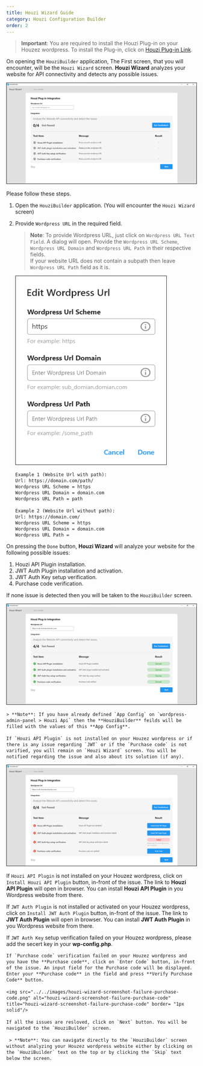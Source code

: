 ```yaml
---
title: Houzi Wizard Guide
category: Houzi Configuration Builder
order: 2
---
```


> **Important**: You are required to install the Houzi Plug-in on your Houzez wordpress. To install the Plug-in, click on [Houzi Plug-in Link](https://github.com/AdilSoomro/houzi-rest-api).

On opening the `HouziBuilder` application, The First screen, that you will encounter, will be the `Houzi Wizard` screen. **Houzi Wizard** analyzes your website for API connectivity and detects any possible issues.

<img src="../../images/houzi-wizard-screenshot-idle.png" alt="houzi-wizard-screenshot-idle" title="houzi-wizard-screenshot-idle" border= "1px solid"/> 

Please follow these steps.

1. Open the `HouziBuilder` application. (You will encounter the `Houzi Wizard` screen)
2. Provide `Wordpress URL` in the required field.

    > **Note**: To provide Wordpress URL, just click on `Wordpress URL Text Field`. A dialog will open. Provide the `Wordpress URL Scheme`, `Wordpress URL Domain` and `Wordpress URL Path` in their respective fields.  
    If your website URL does not contain a subpath then leave `Wordpress URL Path` field as it is.

    <img src="../../images/add-url-screenshot.png" alt="add-url-screenshot" title="add-url-screenshot" height="500" width = "400" border= "1px solid"/> 

    ```
    Example 1 (Website Url with path):
    Url: https://domain.com/path/
    Wordpress URL Scheme = https
    Wordpress URL Domain = domain.com
    Wordpress URL Path = path

    Example 2 (Website Url without path):
    Url: https://domain.com/
    Wordpress URL Scheme = https
    Wordpress URL Domain = domain.com
    Wordpress URL Path = 
    ```
On pressing the `Done` button, **Houzi Wizard** will analyze your website for the following possible issues:

   1. Houzi API Plugin installation.
   2. JWT Auth Plugin installation and activation.
   3. JWT Auth Key setup verification.
   4. Purchase code verification.  


   If none issue is detected then you will be taken to the `HouziBuilder` screen. 

   <img src="../../images/houzi-wizard-screenshot-success.png" alt="houzi-wizard-screenshot-success" title="houzi-wizard-screenshot-success" border= "1px solid"/> 

    > **Note**: If you have already defined `App Config` on `wordpress-admin-panel > Houzi Api` then the **HouziBuilder** feilds will be filled with the values of this **App Config**.

    If `Houzi API Plugin` is not installed on your Houzez wordpress or if there is any issue regarding `JWT` or if the `Purchase code` is not varified, you will remain on `Houzi Wizard` screen. You will be notified regarding the issue and also about its solution (if any).

   <img src="../../images/houzi-wizard-screenshot-failure.png" alt="houzi-wizard-screenshot-failure" title="houzi-wizard-screenshot-failure" border= "1px solid"/> 

   If `Houzi API Plugin` is not installed on your Houzez wordpress, click on `Install Houzi API Plugin` button, in-front of the issue. The link to **Houzi API Plugin** will open in browser. You can install **Houzi API Plugin** in you Wordpress website from there.

   If `JWT Auth Plugin` is not installed or activated on your Houzez wordpress, click on `Install JWT Auth Plugin` button, in-front of the issue. The link to **JWT Auth Plugin** will open in browser. You can install **JWT Auth Plugin** in you Wordpress website from there.

   If `JWT Auth Key` setup verification failed on your Houzez wordpress, please add the secert key in your **wp-config.php**.

    If `Purchase code` verification failed on your Houzez wordpress and you have the **Purchase code**, click on `Enter Code` button, in-front of the issue. An input field for the Purchase code will be displayed. Enter your **Purchase code** in the field and press **Verify Purchase Code** button.

    <img src="../../images/houzi-wizard-screenshot-failure-purchase-code.png" alt="houzi-wizard-screenshot-failure-purchase-code" title="houzi-wizard-screenshot-failure-purchase-code" border= "1px solid"/> 

    If all the issues are resloved, click on `Next` button. You will be navigated to the `HouziBuilder` screen.

     > **Note**: You can navigate directly to the `HouziBuilder` screen without analyzing your Houzez wordpress website either by clicking on the `HouziBuilder` text on the top or by clicking the `Skip` text below the screen.